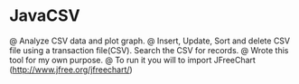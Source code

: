 # JavaCSV

@ Analyze CSV data and plot graph.
@ Insert, Update, Sort and delete CSV file using a transaction file(CSV). Search the CSV for records. 
@ Wrote this tool for my own purpose. 
@ To run it you will to import  JFreeChart (http://www.jfree.org/jfreechart/)
